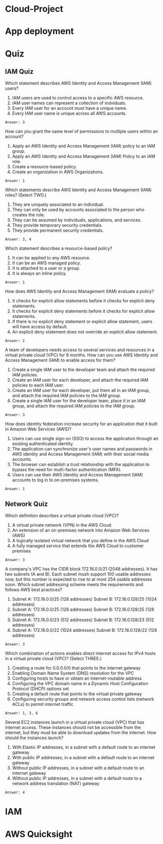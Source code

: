 # Cloud-Project

# App deployment

# Quiz
## IAM Quiz
Which statement describes AWS Identity and Access Management (IAM) users?

1. IAM users are used to control access to a specific AWS resource.
2. IAM user names can represent a collection of indviduals.
3. Every IAM user for an account must have a unique name.
4. Every IAM user name is unique across all AWS accounts.

```Answer: 3```


How can you grant the same level of permissions to multiple users within an account?

1. Apply an AWS Identity and Access Management (IAM) policy to an IAM group.
2. Apply an AWS Identity and Access Management (IAM) Policy to an IAM role.
3. Create a resource-based policy.
4. Create an organization in AWS Organizations.

```Answer: 1```


Which statements describe AWS Identity and Access Management (IAM) roles? (Select TWO.)

1. They are uniquely associated to an individual.
2. They can only be used by accounts associated to the person who creates the role.
3. They can be assumed by individuals, applications, and services.
4. They provide temporary security credentials.
5. They provide permanent security credentials.

```Answer: 3, 4```


Which statement describes a resource-based policy?

1. It can be applied to any AWS resource.
2. It can be an AWS managed policy.
3. It is attached to a user or a group.
4. It is always an inline policy.

```Answer: 1```


How does AWS Identity and Access Management (IAM) evaluate a policy?

1. It checks for explicit allow statements before it checks for explicit deny statements.
2. It checks for explicit deny statements before it checks for explicit allow statements.
3. If there is no explicit deny statement or explicit allow statement, users will have access by default.
4. An explicit deny statement does not override an explicit allow statement.

```Answer: 2```


A team of developers needs access to several services and resources in a virtual private cloud (VPC) for 9 months. How can you use AWS Identity and Access Management (IAM) to enable access for them?

1. Create a single IAM user to the developer team and attach the required IAM policies.
2. Create an IAM user for each developer, and attach the required IAM policies to each IAM user.
3. Create an IAM user for each developer, put them all in an IAM group, and attach the required IAM policies to the IAM group.
4. Create a single IAM user for the developer team, place it in an IAM group, and attach the required IAM policies to the IAM group.

```Answer: 3```


How does identity federation increase security for an application that it built in Amazon Web Services (AWS)?

1. Users can use single sign-on (SSO) to access the application through an existing authenticated identity.
2. The application can synchronize user's user names and passwords in AWS identity and Access Management (IAM) with their social media accounts.
3. The browser can establish a trust relationship with the application to bypass the need for multi-factor authentication (MFA).
4. Users can use their AWS Identity and Access Management (IAM) accounts to log in to on-premises systems.	

```Answer: 1```

## Network Quiz

Which definition describes a virtual private cloud (VPC)?

1. A virtual private network (VPN) in the AWS Cloud.
2. An extension of an on-premises network into Amazon Web Services (AWS)
3. A logically isolated virtual network that you define in the AWS Cloud
4. A fully managed service that extends the AWS Cloud to customer premises

```Answer: 3```


A company's VPC has the CIDR block 172.16.0.0/21 (2048 addresses). It has two subnets (A and B). Each subnet mush support 100 usable addresses now, but this number is expected to rise to at most 254 usable addresses soon. Which subnet addressing scheme meets the requirements and follows AWS best practices?

1. Subnet A: 172.16.0.0/25 (128 addresses) Subnet B: 172.16.0.128/25 (1024 addresses)
2. Subnet A: 172.16.0.0/25 (128 addresses) Subnet B: 172.16.0.128/25 (128 addresses)
3. Subnet A: 172.16.0.0/23 (512 addresses) Subnet B: 172.16.0.128/23 (512 addresses)
4. Subnet A: 172.16.0.0/22 (1024 addresses) Subnet B: 172.16.0.128/22 (128 addresses)


```Answer: 3```


Which combination of actions enables direct internet access for IPv4 hosts in a virtual private cloud (VPC)? (Select THREE.)

1. Creating a route for 0.0.0.0/0 that points to the internet gateway
2. Enabling Domain Name System (DNS) resolution for the VPC
3. Configuring hosts to have or obtain an internet-routable address
4. Configuring the VPC domain name in a Dynamic Host Configuration Protocol (DHCP) options set
5. Creating a default route that points to the virtual private gateway
6. Configuring security groups and network access control lists (network ACLs) to permit internet traffic

```Answer: 1, 3, 6```


Several EC2 instances launch in a virtual private cloud (VPC) that has internet access. These instances should not be accessible from the internet, but they must be able to download updates from the internet. How should the instances launch?

1. With Elastic IP addresses, in a subnet with a default route to an internet gateway
2. With public IP addresses, in a subnet with a default route to an internet gateway
3. Without public IP addresses, in a subnet with a default route to an internet gateway
4. Without public IP addresses, in a subnet with a default route to a network address translation (NAT) gateway

```Answer: 4```

# IAM

# AWS Quicksight

